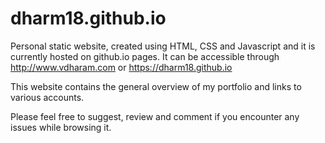 # dharm18.github.io

Personal static website, created using HTML, CSS and Javascript and it is currently hosted on github.io pages. It can be accessible through http://www.vdharam.com or https://dharm18.github.io

This website contains the general overview of my portfolio and links to various accounts.

Please feel free to suggest, review and comment if you encounter any issues while browsing it.
